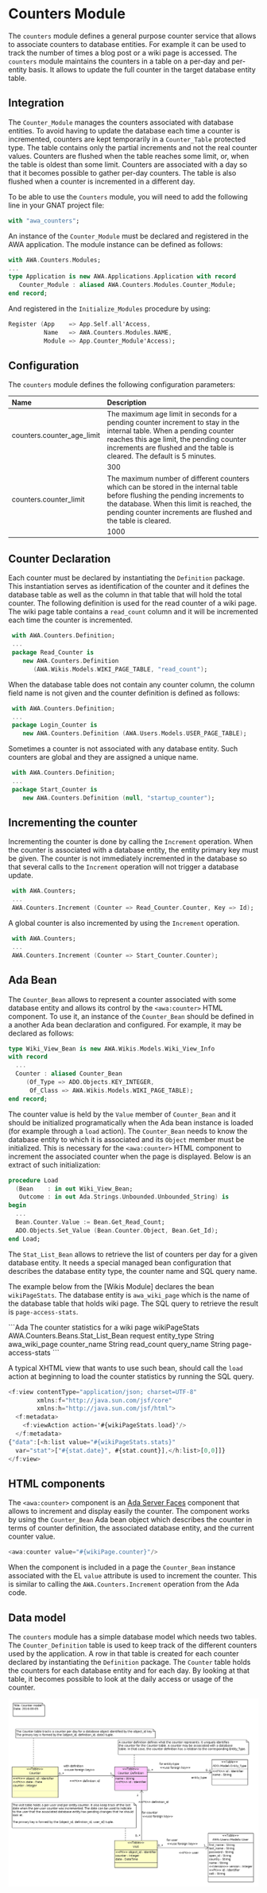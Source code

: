 # Counters Module
The `counters` module defines a general purpose counter service that
allows to associate counters to database entities.  For example it
can be used to track the number of times a blog post or a wiki page
is accessed.  The `counters` module maintains the counters in a table
on a per-day and per-entity basis.  It allows to update the full counter
in the target database entity table.

## Integration
The `Counter_Module` manages the counters associated with database entities.
To avoid having to update the database each time a counter is incremented,
counters are kept temporarily in a `Counter_Table` protected type.
The table contains only the partial increments and not the real counter
values.  Counters are flushed when the table reaches some limit, or,
when the table is oldest than some limit.  Counters are associated with
a day so that it becomes possible to gather per-day counters.
The table is also flushed when a counter is incremented in a different day.

To be able to use the `Counters` module, you will need to add the
following line in your GNAT project file:

```Ada
with "awa_counters";
```

An instance of the `Counter_Module` must be declared and registered in the
AWA application.  The module instance can be defined as follows:

```Ada
with AWA.Counters.Modules;
...
type Application is new AWA.Applications.Application with record
   Counter_Module : aliased AWA.Counters.Modules.Counter_Module;
end record;
```

And registered in the `Initialize_Modules` procedure by using:

```Ada
Register (App    => App.Self.all'Access,
          Name   => AWA.Counters.Modules.NAME,
          Module => App.Counter_Module'Access);
```

## Configuration
The `counters` module defines the following configuration parameters:


| Name                      | Description                                                    |
|:--------------------------|:---------------------------------------------------------------|
|counters.counter_age_limit|The maximum age limit in seconds for a pending counter increment to stay in the internal table. When a pending counter reaches this age limit, the pending counter increments are flushed and the table is cleared. The default is 5 minutes.|
| |300|
|counters.counter_limit|The maximum number of different counters which can be stored in the internal table before flushing the pending increments to the database. When this limit is reached, the pending counter increments are flushed and the table is cleared.|
| |1000|





## Counter Declaration
Each counter must be declared by instantiating the `Definition` package.
This instantiation serves as identification of the counter and it defines
the database table as well as the column in that table that will hold
the total counter.  The following definition is used for the read counter
of a wiki page.  The wiki page table contains a `read_count` column
and it will be incremented each time the counter is incremented.

```Ada
 with AWA.Counters.Definition;
 ...
 package Read_Counter is
    new AWA.Counters.Definition
       (AWA.Wikis.Models.WIKI_PAGE_TABLE, "read_count");
```

When the database table does not contain any counter column, the column
field name is not given and the counter definition is defined as follows:

```Ada
 with AWA.Counters.Definition;
 ...
 package Login_Counter is
    new AWA.Counters.Definition (AWA.Users.Models.USER_PAGE_TABLE);
```

Sometimes a counter is not associated with any database entity.
Such counters are global and they are assigned a unique name.

```Ada
 with AWA.Counters.Definition;
 ...
 package Start_Counter is
    new AWA.Counters.Definition (null, "startup_counter");
```

## Incrementing the counter
Incrementing the counter is done by calling the `Increment` operation.
When the counter is associated with a database entity, the entity
primary key must be given.  The counter is not immediately incremented
in the database so that several calls to the `Increment` operation will
not trigger a database update.

```Ada
 with AWA.Counters;
 ...
 AWA.Counters.Increment (Counter => Read_Counter.Counter, Key => Id);
```

A global counter is also incremented by using the `Increment` operation.

```Ada
 with AWA.Counters;
 ...
 AWA.Counters.Increment (Counter => Start_Counter.Counter);
```

## Ada Bean
The `Counter_Bean` allows to represent a counter associated with some database
entity and allows its control by the `<awa:counter>` HTML component.
To use it, an instance of the `Counter_Bean` should be defined in a another
Ada bean declaration and configured.  For example, it may be declared
as follows:

```Ada
type Wiki_View_Bean is new AWA.Wikis.Models.Wiki_View_Info
with record
  ...
  Counter : aliased Counter_Bean
     (Of_Type => ADO.Objects.KEY_INTEGER,
      Of_Class => AWA.Wikis.Models.WIKI_PAGE_TABLE);
end record;
```

The counter value is held by the `Value` member of `Counter_Bean` and
it should be initialized programatically when the Ada bean instance
is loaded (for example through a `load` action).
The `Counter_Bean` needs to know the database entity to which it
is associated and its `Object` member must be initialized.
This is necessary for the `<awa:counter>` HTML component to increment
the associated counter when the page is displayed.
Below is an extract of such initialization:

```Ada
procedure Load
  (Bean    : in out Wiki_View_Bean;
   Outcome : in out Ada.Strings.Unbounded.Unbounded_String) is
begin
  ...
  Bean.Counter.Value := Bean.Get_Read_Count;
  ADO.Objects.Set_Value (Bean.Counter.Object, Bean.Get_Id);
end Load;

```

The `Stat_List_Bean` allows to retrieve the list of counters per day for
a given database entity.  It needs a special managed bean configuration
that describes the database entity type, the counter name and
SQL query name.

The example below from the [Wikis Module] declares the bean
`wikiPageStats`.  The database entity is `awa_wiki_page` which is the
name of the database table that holds wiki page.  The SQL query
to retrieve the result is `page-access-stats`.

 <managed-bean>
```Ada
<description>The counter statistics for a wiki page</description>
<managed-bean-name>wikiPageStats</managed-bean-name>
<managed-bean-class>AWA.Counters.Beans.Stat_List_Bean</managed-bean-class>
<managed-bean-scope>request</managed-bean-scope>
<managed-property>
  <property-name>entity_type</property-name>
  <property-class>String</property-class>
  <value>awa_wiki_page</value>
</managed-property>
<managed-property>
  <property-name>counter_name</property-name>
  <property-class>String</property-class>
  <value>read_count</value>
</managed-property>
<managed-property>
  <property-name>query_name</property-name>
  <property-class>String</property-class>
  <value>page-access-stats</value>
</managed-property>
 </managed-bean>
```

A typical XHTML view that wants to use such bean, should call the `load`
action at beginning to load the counter statistics by running the SQL
query.

```Ada
<f:view contentType="application/json; charset=UTF-8"
        xmlns:f="http://java.sun.com/jsf/core"
        xmlns:h="http://java.sun.com/jsf/html">
  <f:metadata>
    <f:viewAction action='#{wikiPageStats.load}'/>
  </f:metadata>
{"data":[<h:list value="#{wikiPageStats.stats}"
  var="stat">["#{stat.date}", #{stat.count}],</h:list>[0,0]]}
</f:view>
```

## HTML components
The `<awa:counter>` component is an [Ada Server Faces](https://github.com/stcarrez/ada-asf) component that
allows to increment and display easily the counter.  The component
works by using the `Counter_Bean` Ada bean object which describes
the counter in terms of counter definition, the
associated database entity, and the current counter value.

```Ada
<awa:counter value="#{wikiPage.counter}"/>
```

When the component is included in a page the `Counter_Bean` instance
associated with the EL `value` attribute is used to increment the counter.
This is similar to calling the `AWA.Counters.Increment` operation
from the Ada code.


## Data model
The `counters` module has a simple database model which needs two tables.
The `Counter_Definition` table is used to keep track of the different
counters used by the application.  A row in that table is created for
each counter declared by instantiating the `Definition` package.
The `Counter` table holds the counters for each database entity
and for each day.  By looking at that table, it becomes possible
to look at the daily access or usage of the counter.

![](images/awa_counters_model.png)


